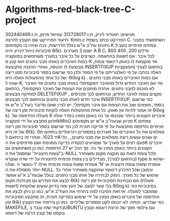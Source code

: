 # Algorithms-red-black-tree-C-project
מגישים: תאודור ליניק, ת.ז:312728017
            עמיאל פרמן, ת.ז:302440466      
תיעוד הפרוייקט
שם הקובץ להרצה: Kmin.c
הפרויקט נכתב בשפת C. השתמשתי במבני נתונים עח"ב א"ש בגלל הדרישות, ככה שיהיו בו מקסימום K צמתים פנימיים בשביל סיבוכיות ניהול זיכרון יהיה Ѳ(k). ישנם 3 מערכים A B C, גדלים 200, 400 800 בהתאמה. כשרצים על כל איבר במערך משתמשים בפונקציה insert לכל איבר. אם כמות האיברים באותו מבני נתונים הוא קטן מ-K אזי מוקצאת לו באופן דינאמי צומת, מבוצעת לו הכנסה, ואחרי ההכנה מתבצעת INSERTFIXUP בהתאם לצורך (הפונקציות האלה נכתבו על פי האלגוריתם על פי הספר ולכן כפי שרשום בספר סיבוכיות סמן ריצה של כל אחד מהפעולות האלה היא: Ѳ(log k) .
אם כמות האיברים באותו מבני נתונים שווה ל-K, אזי אם האיבר החדש גדול מהאיבר המקסימלי באותו מבני נתונים אזי האיבר לא מוכנס למבני נתונים. אחרת מוחקים את הצומת של האיבר המקסימלי, בהתאם למחיקה מבצעים DELETEFIXUP , מקצים צומת לאיבר החדש, ובהתאם לכך מכניסים איבר חדש לאותו מבני נתונים ובהתאם לכך מבצעים INSERTFIXUP, כפי שרשום בספר, מוצאים שוב את הצומת עם איבר מקסימלי, יש לציין שאם מדובר בעח"ב א"ש אז זה אמור להיות עץ מאוזן. כל אחת מהפעולות האלה לוקחת סיבוכיות זמן ריצה של Ѳ(log k).
פעולת ההדפסה של K איברים הקטנים ביותר שנכנסו עד כה באופן ממוין בסדר עולה מתבצע על ידי פונקציה printkMin() מכיוון שבעח"ב א"ש יש מקסימום K צמתים פנימיים והדפסה מתבצעת על פי סריקה תוכית לכן כפי שרשום בספר סיבוכיות זמן ריצה של זה היא Ѳ(k).
ממלאים את כל האיברים של מערכים במספרים רנדומליים בתחום מ0 יד 1023. ואחרי זה בהתאם לK-ים שונים עושים ריצה וממלאים את מבני נתונים, , כל פעם רצים על מערך עד שמגיעים לנקודה בדיקה מסוימת ושם מדפיסים את הK  איברים הקטנים ביותר באופן ממוין עד כה. סך הכל יש 27 הדפסות.
כמו כן משתמשים גם ב"צומת חיצונית" שמסמל את ה-NULL ולכל צומת כזאת גם מוקצה מקום ומשוחרר (בהתאם לצורך), מבדילים בין צומת פנימית לחיצונית על ידי שדה שנקרא type שהוא מ-char. כאשר ה-‘I’ אומרת שזאת צומת פנימית ואילו ‘N’ אומרת שזאת צומת חיצונית או יותר מסמלת את ה-NULL.
וכמובן שכל הזיכרון דינאמי שהוקצה משוחרר אחרי כל שימוש של כל מערך.
נימוק לבחירה של אותו מבני נתונים: בגלל שבעח"ב א"ש אפשר לבצע את הנדרש גם מבחינת מקום Ѳ(k) וגם מבחינת הסיבוכיות זמן ריצה (פעולת insert) בלי קשר למצב של העץ ומה בדיוק עושים שלוקחת Ѳ(log k) בסיבוכיות כפי שמוסבר למעלה. אז זאת הסיבה למה בחרתי את העח"ב א"ש, כמו כן ניתן לבצע את ההדפסה של איברים באופן ממוין על ידי שימוש בסריקה תוכית, זה מתבצע הסיבוכיות זמן Ѳ(k) כפי שנדרש.
הנחה: לא יוכנסו לקט מספרים שליליים.
כמו כן צירפתי את הקובץ MAKEFILE, בדקתי שזה עובד בUBUNTU וגם צילומי מסך של הרצת דוגמא וקובץ טקסט של קובץ הרצה של דוגמא.

